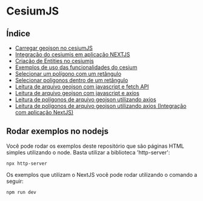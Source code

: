 # CesiumJS

## Índice

- [Carregar geojson no cesiumJS](https://github.com/Dirack/Estudos/tree/master/cesiumjs/hello_world#carregar-geojson-no-cesiumjs)
- [Integração do cesiumjs em aplicação NEXTJS](https://github.com/Dirack/Estudos/tree/master/cesiumjs/cesium_next#integra%C3%A7%C3%A3o-do-cesiumjs-em-aplica%C3%A7%C3%A3o-nextjs)
- [Criação de Entities no cesiumjs](https://github.com/Dirack/Estudos/tree/master/cesiumjs/entities#entities)
- [Exemplos de uso das funcionalidades do cesium](https://github.com/Dirack/Estudos/tree/master/cesiumjs/examples#exemplos-de-uso-das-funcionalidades-do-cesium)
- [Selecionar um polígono com um retângulo](https://github.com/Dirack/Estudos/tree/master/cesiumjs/draw_rectangle#selecionar-um-pol%C3%ADgono-com-um-ret%C3%A2ngulo)
- [Selecionar poligonos dentro de um retângulo](https://github.com/Dirack/Estudos/tree/master/cesiumjs/draw_rectangle_several#selecionar-poligonos-dentro-de-um-ret%C3%A2ngulo)
- [Leitura de arquivo geojson com javascript e fetch API](https://github.com/Dirack/Estudos/tree/master/cesiumjs/read_geojson_js#leitura-de-arquivo-geojson-com-javascript-e-fetch-api)
- [Leitura de arquivo geojson com javascript e axios](https://github.com/Dirack/Estudos/tree/master/cesiumjs/read_geojson_axios#leitura-de-arquivo-geojson-com-javascript-e-axios)
- [Leitura de polígonos de arquivo geojson utilizando axios](https://github.com/Dirack/Estudos/tree/master/cesiumjs/read_polygons_array#leitura-de-pol%C3%ADgonos-de-arquivo-geojson-utilizando-axios)
- [Leitura de polígonos de arquivo geojson utilizando axios (Integração com aplicação NextJS)](https://github.com/Dirack/Estudos/tree/master/cesiumjs/cesium_plot_polygon#leitura-de-pol%C3%ADgonos-de-arquivo-geojson-utilizando-axios-integra%C3%A7%C3%A3o-com-aplica%C3%A7%C3%A3o-nextjs)
  
## Rodar exemplos no nodejs

Você pode rodar os exemplos deste repositório que são páginas HTML simples utilizando o node. Basta utilizar a biblioteca 'http-server':

```
npx http-server
```

Os exemplos que utilizam o NextJS você pode rodar utilizando o comando a seguir:

```
npm run dev
```
